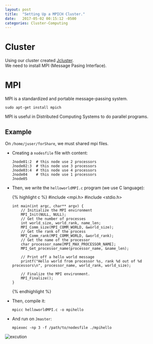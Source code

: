 ```yaml
---
layout: post
title:  "Setting Up a MPICH Cluster."
date:   2017-05-02 00:15:12 -0500
categories: Cluster-Computing
---
```

# Cluster

Using our cluster created [Jcluster][Jcluster_link].  
We need to install MPI (Message Pasing Interface).

# MPI

MPI is a standardized and portable message-passing system.

    sudo apt-get install mpich

MPI is useful in Distributed Computing Systems to do parallel programs.

## Example

On `/home/juser/forShare`, we must shared mpi files.

* Creating a `nodesfile` file with content:

      Jnode01:2  # this node use 2 processors
      Jnode02:3  # this node use 3 processors
      Jnode03:4  # this node use 4 processors
      Jnode04    # this node use 1 processors
      Jnode05

* Then, we write the `helloworldMPI.c` program (we use C language):

  {% highlight c %}
      #include <mpi.h>
      #include <stdio.h>

      int main(int argc, char** argv) {
          // Initialize the MPI environment
          MPI_Init(NULL, NULL);
          // Get the number of processes
          int world_size, world_rank, name_len;
          MPI_Comm_size(MPI_COMM_WORLD, &world_size);
          // Get the rank of the process
          MPI_Comm_rank(MPI_COMM_WORLD, &world_rank);
          // Get the name of the processor
          char processor_name[MPI_MAX_PROCESSOR_NAME];
          MPI_Get_processor_name(processor_name, &name_len);

          // Print off a hello world message
          printf("Hello world from processor %s, rank %d out of %d processors\n", processor_name, world_rank, world_size);

          // Finalize the MPI environment.
          MPI_Finalize();
      }
  {% endhighlight %}

* Then, compile it:

      mpicc helloworldMPI.c -o mpihello

* And run on `Jmaster`:

      mpiexec -np 3 -f /path/to/nodesfile ./mpihello

![excution][mpi_exe]

[Jcluster_link]:   /blog/cluster-computing/2017-05-01/Setting-up-a-Beowulf-type-Cluster-in-linux-machines
[mpi_exe]:         /assets/clusterComputing/MPI/mpi_exe.png
